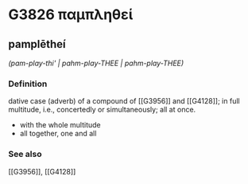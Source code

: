 # G3826 παμπληθεί

## pamplētheí

_(pam-play-thi' | pahm-play-THEE | pahm-play-THEE)_

### Definition

dative case (adverb) of a compound of [[G3956]] and [[G4128]]; in full multitude, i.e., concertedly or simultaneously; all at once.

- with the whole multitude
- all together, one and all

### See also

[[G3956]], [[G4128]]

